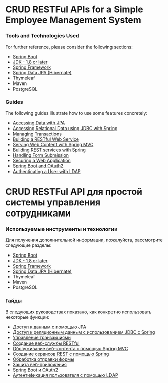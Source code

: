 # CRUD RESTFul APIs for a Simple Employee Management System

### Tools and Technologies Used

For further reference, please consider the following sections:

* [Spring Boot](https://spring.io/projects/spring-boot#overview)
* [JDK - 1.8 or later](https://www.oracle.com/java/technologies/downloads/)
* [Spring Framework](https://spring.io/projects/spring-framework)
* [Spring Data JPA (Hibernate)](https://spring.io/projects/spring-data-jpa)
* Thymeleaf
* Maven
* PostgreSQL

### Guides

The following guides illustrate how to use some features concretely:

* [Accessing Data with JPA](https://spring.io/guides/gs/accessing-data-jpa/)
* [Accessing Relational Data using JDBC with Spring](https://spring.io/guides/gs/relational-data-access/)
* [Managing Transactions](https://spring.io/guides/gs/managing-transactions/)
* [Building a RESTful Web Service](https://spring.io/guides/gs/rest-service/)
* [Serving Web Content with Spring MVC](https://spring.io/guides/gs/serving-web-content/)
* [Building REST services with Spring](https://spring.io/guides/tutorials/rest/)
* [Handling Form Submission](https://spring.io/guides/gs/handling-form-submission/)
* [Securing a Web Application](https://spring.io/guides/gs/securing-web/)
* [Spring Boot and OAuth2](https://spring.io/guides/tutorials/spring-boot-oauth2/)
* [Authenticating a User with LDAP](https://spring.io/guides/gs/authenticating-ldap/)


# CRUD RESTFul API для простой системы управления сотрудниками

### Используемые инструменты и технологии

Для получения дополнительной информации, пожалуйста, рассмотрите следующие разделы:

* [Spring Boot](https://spring.io/projects/spring-boot#overview)
* [JDK - 1.8 or later](https://www.oracle.com/java/technologies/downloads/)
* [Spring Framework](https://spring.io/projects/spring-framework)
* [Spring Data JPA (Hibernate)](https://spring.io/projects/spring-data-jpa)
* Thymeleaf
* Maven
* PostgreSQL

### Гайды

В следующих руководствах показано, как конкретно использовать некоторые функции:

* [Доступ к данным с помощью JPA](https://spring.io/guides/gs/accessing-data-jpa/)
* [Доступ к реляционным данным с использованием JDBC с Spring](https://spring.io/guides/gs/relational-data-access/)
* [Управление транзакциями](https://spring.io/guides/gs/managing-transactions/)
* [Создание веб-службы RESTful](https://spring.io/guides/gs/rest-service/)
* [Обслуживание веб-контента с помощью Spring MVC](https://spring.io/guides/gs/serving-web-content/)
* [Создание сервисов REST с помощью Spring](https://spring.io/guides/tutorials/rest/)
* [Обработка отправки формы](https://spring.io/guides/gs/handling-form-submission/)
* [Защита веб-приложения](https://spring.io/guides/gs/securing-web/)
* [Spring Boot и OAuth2](https://spring.io/guides/tutorials/spring-boot-oauth2/)
* [Аутентификация пользователя с помощью LDAP](https://spring.io/guides/gs/authenticating-ldap/)
